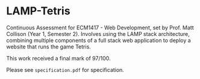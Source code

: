 # LAMP-Tetris

Continuous Assessment for ECM1417 - Web Development, set by Prof. Matt Collison (Year 1, Semester 2). Involves using the LAMP stack architecture, combining multiple components of a full stack web application to deploy a website that runs the game Tetris.

This work received a final mark of 97/100.

Please see `specification.pdf` for specification.
